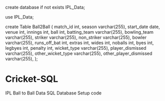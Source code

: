 create database if not exists IPL_Data;

use IPL_Data;

create Table Ball2Ball
(
match_id int,
season varchar(255),
start_date date,
venue int,
innings int,
ball int,
batting_team varchar(255),
bowling_team varchar(255),
striker varchar(255),
non_striker varchar(255),
bowler varchar(255),
runs_off_bat int,
extras int,
wides int,
noballs int,
byes int,
legbyes int,
penalty int,
wicket_type varchar(255),
player_dismissed varchar(255),
other_wicket_type varchar(255),
other_player_dismissed varchar(255),
);
















# Cricket-SQL
IPL Ball to Ball Data SQL Database Setup code
